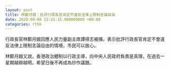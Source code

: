 ```yaml
---
layout: post
title: 林鄭月娥：批評行政長官肯定不違反法律上限制言論自由
date: 2020-09-08 12:21:15.000000000 +08:00
categories: rthk
---
```


行政長官林鄭月娥回應人民力量副主席譚得志被捕，表示批評行政長官肯定不會違反法律上限制言論自由的情境，市民可以放心。

林鄭月娥又說，香港政治體制以行政主導，向中央人民政府負責是真理，在過去一星期越辯越明，希望日後不再成為炒作議題。
